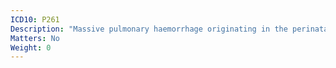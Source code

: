 ```yaml
---
ICD10: P261
Description: "Massive pulmonary haemorrhage originating in the perinatal period"
Matters: No
Weight: 0
---
```


